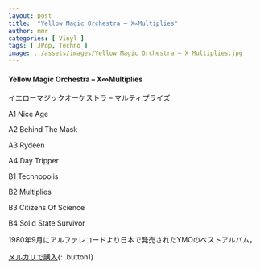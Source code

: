 ```yaml
---
layout: post
title:  "Yellow Magic Orchestra – X∞Multiplies"
author: mmr
categories: [ Vinyl ]
tags: [ JPop, Techno ]
image: ../assets/images/Yellow Magic Orchestra – X Multiplies.jpg
---
```


#### Yellow Magic Orchestra – X∞Multiplies

イエローマジックオーケストラ – マルティプライズ

A1  Nice Age

A2  Behind The Mask

A3  Rydeen

A4  Day Tripper

B1  Technopolis

B2  Multiplies

B3  Citizens Of Science

B4  Solid State Survivor

1980年9月にアルファレコードより日本で発売されたYMOのベストアルバム。


[メルカリで購入](https://jp.mercari.com/item/m64103001326){: .button1}
